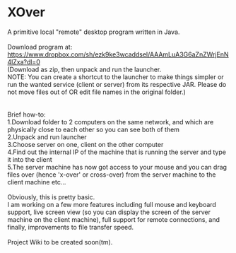 # XOver
A primitive local "remote" desktop program written in Java.<br />
<br />
Download program at:<br />
https://www.dropbox.com/sh/ezk9ke3wcaddsel/AAAmLuA3G6aZnZWrjEnN4lZxa?dl=0
<br />
(Download as zip, then unpack and run the launcher.<br />
NOTE: You can create a shortcut to the launcher to make things simpler or run the wanted service (client or server) from its respective JAR. Please do not move files out of OR edit file names in the original folder.)<br />
<br /><br />
Brief how-to:<br />
1.Download folder to 2 computers on the same network, and which are physically close to each other so you can see both of them <br />
2.Unpack and run launcher<br />
3.Choose server on one, client on the other computer<br />
4.Find out the internal IP of the machine that is running the server and type it into the client<br />
5.The server machine has now got access to your mouse and you can drag files over (hence 'x-over' or cross-over) from the server machine to the client machine etc... <br />
<br />
Obviously, this is pretty basic. <br />
I am working on a few more features including full mouse and keyboard support, live screen view (so you can display the screen of the server machine on the client machine), full support for remote connections,  and finally,  improvements to file transfer speed.
<br />
<br />
Project Wiki to be created soon(tm).
